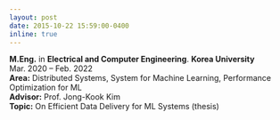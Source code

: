 ```yaml
---
layout: post
date: 2015-10-22 15:59:00-0400
inline: true
---
```


<b>M.Eng.</b> in <b>Electrical and Computer Engineering</b>. <b>Korea University</b> <br/>
Mar. 2020 – Feb. 2022<br/>
<b>Area:</b> Distributed Systems, System for Machine Learning, Performance Optimization for ML<br/>
<b>Advisor:</b> Prof. Jong-Kook Kim<br/>
<b>Topic:</b> On Efficient Data Delivery for ML Systems (thesis)